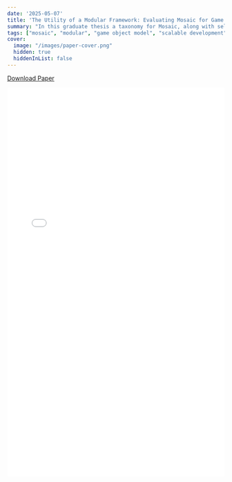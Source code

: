 ```yaml
---
date: '2025-05-07'
title: 'The Utility of a Modular Framework: Evaluating Mosaic for Game Development'
summary: "In this graduate thesis a taxonomy for Mosaic, along with select Character Controllers and Ability Systems, is presented contributing to an understanding of how modular design impacts production."
tags: ["mosaic", "modular", "game object model", "scalable development"]
cover:
  image: "/images/paper-cover.png"
  hidden: true
  hiddenInList: false
---
```

[Download Paper](/files/graduate-thesis.pdf)

<iframe src="/files/graduate-thesis.pdf" width="100%" height="900px" style="border: none;">
  This browser doesn't support PDF viewing. [Download here](/files/graduate-thesis.pdf)
</iframe>
